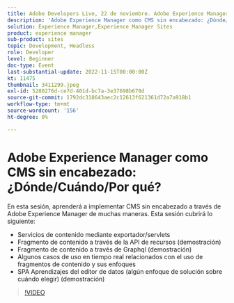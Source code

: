 ```yaml
---
title: Adobe Developers Live, 22 de noviembre. Adobe Experience Manager as a Headless CMS, ¿dónde/cuándo/por qué?
description: 'Adobe Experience Manager como CMS sin encabezado: ¿Dónde/Cuándo/Por qué?En esta sesión, aprenderá a implementar CMS sin encabezado a través de Adobe Experience Manager de muchas maneras. SPA Esta sesión abarcará lo siguiente: Servicios de contenido a través de exportador/servlets Fragmento de contenido a través de la API de recursos (demostración) Fragmento de contenido a través de Graphql (demostración) Algunos casos de uso en tiempo real relacionados con el uso de fragmentos de contenido y sus enfoques Aprendizajes del editor (Algunos enfoques de la solución sobre cuándo elegir) (demostración)'
solution: Experience Manager,Experience Manager Sites
product: experience manager
sub-product: sites
topic: Development, Headless
role: Developer
level: Beginner
doc-type: Event
last-substantial-update: 2022-11-15T00:00:00Z
kt: 11475
thumbnail: 3411299.jpeg
exl-id: 5280276d-ce7d-401d-bc7a-3e37698b678d
source-git-commit: 1792dc318643aec2c12613f621361d72a7a918b1
workflow-type: tm+mt
source-wordcount: '156'
ht-degree: 0%

---
```


# Adobe Experience Manager como CMS sin encabezado: ¿Dónde/Cuándo/Por qué?

En esta sesión, aprenderá a implementar CMS sin encabezado a través de Adobe Experience Manager de muchas maneras. Esta sesión cubrirá lo siguiente:

* Servicios de contenido mediante exportador/servlets
* Fragmento de contenido a través de la API de recursos (demostración)
* Fragmento de contenido a través de Graphql (demostración)
* Algunos casos de uso en tiempo real relacionados con el uso de fragmentos de contenido y sus enfoques
* SPA Aprendizajes del editor de datos (algún enfoque de solución sobre cuándo elegir) (demostración)

>[!VIDEO](https://video.tv.adobe.com/v/3411299/?quality=12&learn=on)

